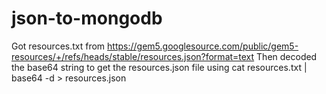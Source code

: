 # json-to-mongodb
Got resources.txt from https://gem5.googlesource.com/public/gem5-resources/+/refs/heads/stable/resources.json?format=text
Then decoded the base64 string to get the resources.json file using cat resources.txt | base64 -d > resources.json